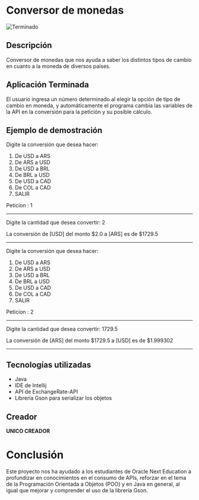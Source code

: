 # Conversor de monedas

![Terminado](https://img.shields.io/badge/Terminado-green)

## Descripción

Conversor de monedas que nos ayuda a saber los distintos tipos de cambio en cuanto a la moneda de diversos países.

## Aplicación Terminada

El usuario ingresa un número determinado al elegir la opción de tipo de cambio en moneda, y automáticamente el programa cambia las variables de la API en la conversión para la petición y su posible cálculo.

## Ejemplo de demostración

Digite la conversión que desea hacer:
1. De USD a ARS
2. De ARS a USD
3. De USD a BRL
4. De BRL a USD
5. De USD a CAD
6. De COL a CAD
7. SALIR 

Peticion : 1

****************************************

Digite la cantidad que desea convertir: 2

La conversión de [USD] del monto $2.0 a [ARS] es de $1729.5

***************************************

Digite la conversión que desea hacer:
1. De USD a ARS
2. De ARS a USD
3. De USD a BRL
4. De BRL a USD
5. De USD a CAD
6. De COL a CAD
7. SALIR 

Peticion : 2

****************************************

Digite la cantidad que desea convertir: 1729.5

La conversión de [ARS] del monto $1729.5 a [USD] es de $1.999302

***************************************

## Tecnologías utilizadas

- Java
- IDE de Intellij
- API de ExchangeRate-API
- Librería Gson para serializar los objetos

## Creador

**UNICO CREADOR**

# Conclusión

Este proyecto nos ha ayudado a los estudiantes de Oracle Next Education a profundizar en conocimientos en el consumo de APIs, reforzar en el tema de la Programación Orientada a Objetos (POO) y en Java en general, al igual que mejorar y comprender el uso de la librería Gson.
